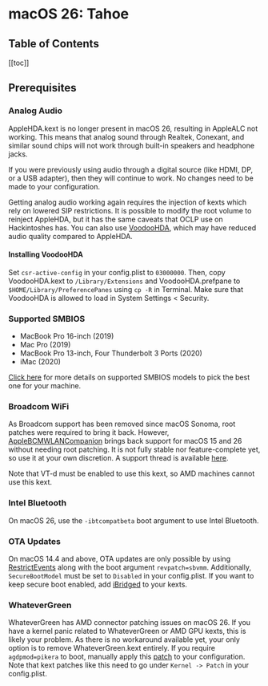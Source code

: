 # macOS 26: Tahoe

## Table of Contents

[[toc]]

## Prerequisites

### Analog Audio

AppleHDA.kext is no longer present in macOS 26, resulting in AppleALC not working. This means that analog sound through Realtek, Conexant, and similar sound chips will not work through built-in speakers and headphone jacks.

If you were previously using audio through a digital source (like HDMI, DP, or a USB adapter), then they will continue to work. No changes need to be made to your configuration.

Getting analog audio working again requires the injection of kexts which rely on lowered SIP restrictions.
It is possible to modify the root volume to reinject AppleHDA, but it has the same caveats that OCLP use on Hackintoshes has. You can also use [VoodooHDA](https://github.com/CloverHackyColor/VoodooHDA/releases), which may have reduced audio quality compared to AppleHDA.

#### Installing VoodooHDA

Set `csr-active-config` in your config.plist to `03000000`. Then, copy VoodooHDA.kext to `/Library/Extensions` and VoodooHDA.prefpane to `$HOME/Library/PreferencePanes` using `cp -R` in Terminal. Make sure that VoodooHDA is allowed to load in System Settings < Security.

### Supported SMBIOS

* MacBook Pro 16-inch (2019)
* Mac Pro (2019)
* MacBook Pro 13-inch, Four Thunderbolt 3 Ports (2020)
* iMac (2020)

[Click here](./smbios-support.md) for more details on supported SMBIOS models to pick the best one for your machine.

### Broadcom WiFi

As Broadcom support has been removed since macOS Sonoma, root patches were required to bring it back. However, [AppleBCMWLANCompanion](https://github.com/0xFireWolf/AppleBCMWLANCompanion) brings back support for macOS 15 and 26 without needing root patching. It is not fully stable nor feature-complete yet, so use it at your own discretion. A support thread is available [here](https://www.insanelymac.com/forum/topic/361710-broadcom-fullmac-wi-fi-support-on-macos-sonoma-sequoia-and-tahoe-without-root-patches/).

Note that VT-d must be enabled to use this kext, so AMD machines cannot use this kext.

### Intel Bluetooth

On macOS 26, use the `-ibtcompatbeta` boot argument to use Intel Bluetooth.

### OTA Updates

On macOS 14.4 and above, OTA updates are only possible by using [RestrictEvents](https://github.com/acidanthera/RestrictEvents/releases) along with the boot argument `revpatch=sbvmm`. Additionally, `SecureBootModel` must be set to `Disabled` in your config.plist. If you want to keep secure boot enabled, add [iBridged](https://github.com/Carnations-Botanica/iBridged) to your kexts.

### WhateverGreen

WhateverGreen has AMD connector patching issues on macOS 26. If you have a kernel panic related to WhateverGreen or AMD GPU kexts, this is likely your problem. As there is no workaround available yet, your only option is to remove WhateverGreen.kext entirely. If you require `agdpmod=pikera` to boot, manually apply this [patch](https://pikeralpha.wordpress.com/2015/11/23/patching-applegraphicsdevicepolicy-kext/) to your configuration. Note that kext patches like this need to go under `Kernel -> Patch` in your config.plist.
